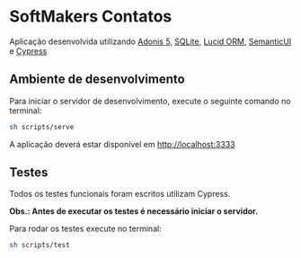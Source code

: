 # SoftMakers Contatos

Aplicação desenvolvida utilizando [Adonis 5][adonis], [SQLite][sqlite], [Lucid ORM][lucid], [SemanticUI][semanticui] e [Cypress][cypress]

## Ambiente de desenvolvimento

Para iniciar o servidor de desenvolvimento, execute o seguinte comando no terminal:

```sh
sh scripts/serve
```

A aplicação deverá estar disponível em [http://localhost:3333](http://localhost:3333)

## Testes

Todos os testes funcionais foram escritos utilizam Cypress.

**Obs.: Antes de executar os testes é necessário iniciar o servidor.**

Para rodar os testes execute no terminal:

```sh
sh scripts/test
```

[adonis]: https://preview.adonisjs.com/
[sqlite]: https://www.sqlite.org/index.html
[lucid]: https://adonisjs.com/docs/4.0/lucid
[semanticui]: https://semantic-ui.com/
[cypress]: https://www.cypress.io/
